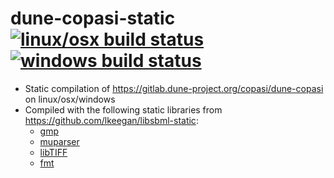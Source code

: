 # dune-copasi-static [![linux/osx build status](https://travis-ci.org/lkeegan/dune-copasi-static.svg?branch=master)](https://travis-ci.org/lkeegan/dune-copasi-static) [![windows build status](https://ci.appveyor.com/api/projects/status/xhb720qon8atby5a?svg=true)](https://ci.appveyor.com/project/lkeegan/dune-copasi-static)

- Static compilation of <https://gitlab.dune-project.org/copasi/dune-copasi> on linux/osx/windows
- Compiled with the following static libraries from <https://github.com/lkeegan/libsbml-static>:
  - [gmp](https://gmplib.org)
  - [muparser](https://github.com/beltoforion/muparser)
  - [libTIFF](http://www.libtiff.org/)
  - [fmt](https://fmt.dev/)

